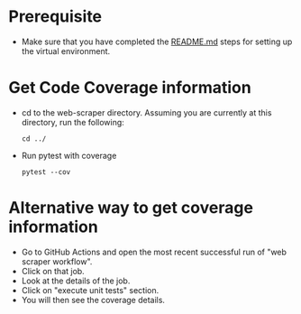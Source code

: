 # Prerequisite

* Make sure that you have completed the [README.md](../) steps for setting up the virtual environment.

# Get Code Coverage information

* cd to the web-scraper directory. Assuming you are currently at this directory, run the following:
    ```
    cd ../
    ```
* Run pytest with coverage
    ```
    pytest --cov
    ```

# Alternative way to get coverage information

* Go to GitHub Actions and open the most recent successful run of "web scraper workflow".
* Click on that job.
* Look at the details of the job.
* Click on "execute unit tests" section.
* You will then see the coverage details.
